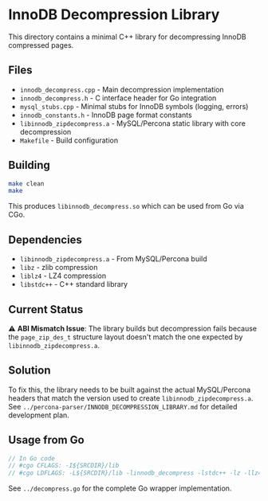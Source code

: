 # InnoDB Decompression Library

This directory contains a minimal C++ library for decompressing InnoDB compressed pages.

## Files

- `innodb_decompress.cpp` - Main decompression implementation
- `innodb_decompress.h` - C interface header for Go integration
- `mysql_stubs.cpp` - Minimal stubs for InnoDB symbols (logging, errors)
- `innodb_constants.h` - InnoDB page format constants
- `libinnodb_zipdecompress.a` - MySQL/Percona static library with core decompression
- `Makefile` - Build configuration

## Building

```bash
make clean
make
```

This produces `libinnodb_decompress.so` which can be used from Go via CGo.

## Dependencies

- `libinnodb_zipdecompress.a` - From MySQL/Percona build
- `libz` - zlib compression
- `liblz4` - LZ4 compression  
- `libstdc++` - C++ standard library

## Current Status

⚠️ **ABI Mismatch Issue**: The library builds but decompression fails because the `page_zip_des_t` structure layout doesn't match the one expected by `libinnodb_zipdecompress.a`.

## Solution

To fix this, the library needs to be built against the actual MySQL/Percona headers that match the version used to create `libinnodb_zipdecompress.a`. See `../percona-parser/INNODB_DECOMPRESSION_LIBRARY.md` for detailed development plan.

## Usage from Go

```go
// In Go code
// #cgo CFLAGS: -I${SRCDIR}/lib
// #cgo LDFLAGS: -L${SRCDIR}/lib -linnodb_decompress -lstdc++ -lz -llz4
```

See `../decompress.go` for the complete Go wrapper implementation.